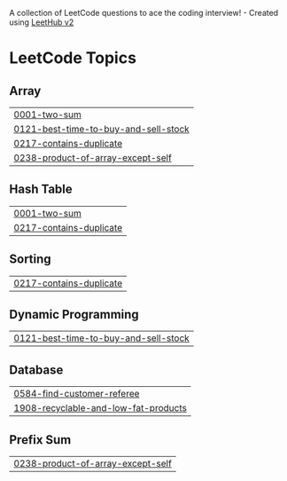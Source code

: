 A collection of LeetCode questions to ace the coding interview! - Created using [LeetHub v2](https://github.com/arunbhardwaj/LeetHub-2.0)
<!---LeetCode Topics Start-->
# LeetCode Topics
## Array
|  |
| ------- |
| [0001-two-sum](https://github.com/preethika1616/Workdone/tree/master/0001-two-sum) |
| [0121-best-time-to-buy-and-sell-stock](https://github.com/preethika1616/Workdone/tree/master/0121-best-time-to-buy-and-sell-stock) |
| [0217-contains-duplicate](https://github.com/preethika1616/Workdone/tree/master/0217-contains-duplicate) |
| [0238-product-of-array-except-self](https://github.com/preethika1616/Workdone/tree/master/0238-product-of-array-except-self) |
## Hash Table
|  |
| ------- |
| [0001-two-sum](https://github.com/preethika1616/Workdone/tree/master/0001-two-sum) |
| [0217-contains-duplicate](https://github.com/preethika1616/Workdone/tree/master/0217-contains-duplicate) |
## Sorting
|  |
| ------- |
| [0217-contains-duplicate](https://github.com/preethika1616/Workdone/tree/master/0217-contains-duplicate) |
## Dynamic Programming
|  |
| ------- |
| [0121-best-time-to-buy-and-sell-stock](https://github.com/preethika1616/Workdone/tree/master/0121-best-time-to-buy-and-sell-stock) |
## Database
|  |
| ------- |
| [0584-find-customer-referee](https://github.com/preethika1616/Workdone/tree/master/0584-find-customer-referee) |
| [1908-recyclable-and-low-fat-products](https://github.com/preethika1616/Workdone/tree/master/1908-recyclable-and-low-fat-products) |
## Prefix Sum
|  |
| ------- |
| [0238-product-of-array-except-self](https://github.com/preethika1616/Workdone/tree/master/0238-product-of-array-except-self) |
<!---LeetCode Topics End-->